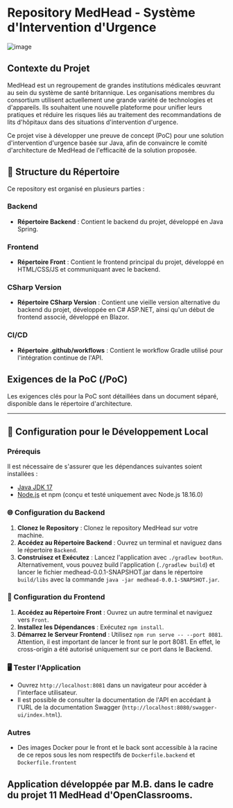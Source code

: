 # Repository MedHead - Système d'Intervention d'Urgence
![image](https://github.com/maxmistral/MedHead/assets/15127550/144ea495-6b81-4189-8c18-e7076d1c6795)

## Contexte du Projet

MedHead est un regroupement de grandes institutions médicales œuvrant au sein du système de santé britannique. Les organisations membres du consortium utilisent actuellement une grande variété de technologies et d'appareils. Ils souhaitent une nouvelle plateforme pour unifier leurs pratiques et réduire les risques liés au traitement des recommandations de lits d'hôpitaux dans des situations d'intervention d'urgence.

Ce projet vise à développer une preuve de concept (PoC) pour une solution d'intervention d'urgence basée sur Java, afin de convaincre le comité d'architecture de MedHead de l'efficacité de la solution proposée.

## 📂 Structure du Répertoire

Ce repository est organisé en plusieurs parties :

### Backend
- **Répertoire Backend** : Contient le backend du projet, développé en Java Spring.

### Frontend
- **Répertoire Front** : Contient le frontend principal du projet, développé en HTML/CSS/JS et communiquant avec le backend.

### CSharp Version
- **Répertoire CSharp Version** : Contient une vieille version alternative du backend du projet, développée en C# ASP.NET, ainsi qu'un début de frontend associé, développé en Blazor.

### CI/CD
- **Répertoire .github/workflows** : Contient le workflow Gradle utilisé pour l'intégration continue de l'API.

## Exigences de la PoC (/PoC)

Les exigences clés pour la PoC sont détaillées dans un document séparé, disponible dans le répertoire d'architecture.

---

## 🚀 Configuration pour le Développement Local

### Prérequis

Il est nécessaire de s'assurer que les dépendances suivantes soient installées :

- [Java JDK 17](https://adoptium.net/fr/temurin/archive/?version=17)
- [Node.js](https://nodejs.org/en/download) et npm (conçu et testé uniquement avec Node.js 18.16.0)

### 🌐 Configuration du Backend

1. **Clonez le Repository** : Clonez le repository MedHead sur votre machine.
2. **Accédez au Répertoire Backend** : Ouvrez un terminal et naviguez dans le répertoire `Backend`.
4. **Construisez et Exécutez** : Lancez l'application avec `./gradlew bootRun`. Alternativement, vous pouvez build l'application (`./gradlew build`) et lancer le fichier medhead-0.0.1-SNAPSHOT.jar dans le répertoire `build/libs` avec la commande `java -jar medhead-0.0.1-SNAPSHOT.jar`.

### 🎨 Configuration du Frontend

1. **Accédez au Répertoire Front** : Ouvrez un autre terminal et naviguez vers `Front`.
2. **Installez les Dépendances** : Exécutez `npm install`.
3. **Démarrez le Serveur Frontend** : Utilisez `npm run serve -- --port 8081`. Attention, il est important de lancer le front sur le port 8081. En effet, le cross-origin a été autorisé uniquement sur ce port dans le Backend.

### 🖥️ Tester l'Application

- Ouvrez `http://localhost:8081` dans un navigateur pour accéder à l'interface utilisateur.
- Il est possible de consulter la documentation de l'API en accédant à l'URL de la documentation Swagger (`http://localhost:8080/swagger-ui/index.html`).

### Autres

- Des images Docker pour le front et le back sont accessible à la racine de ce repos sous les nom respectifs de `Dockerfile.backend` et `Dockerfile.frontent`

Application développée par M.B. dans le cadre du projet 11 MedHead d'OpenClassrooms.
---
